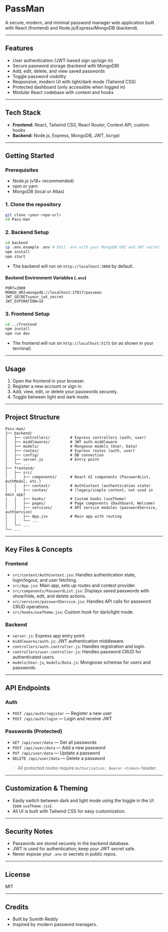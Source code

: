 # PassMan

A secure, modern, and minimal password manager web application built with React (frontend) and Node.js/Express/MongoDB (backend).

---

## Features

- User authentication (JWT-based sign up/sign in)
- Secure password storage (backend with MongoDB)
- Add, edit, delete, and view saved passwords
- Toggle password visibility
- Responsive, modern UI with light/dark mode (Tailwind CSS)
- Protected dashboard (only accessible when logged in)
- Modular React codebase with context and hooks

---

## Tech Stack

- **Frontend:** React, Tailwind CSS, React Router, Context API, custom hooks
- **Backend:** Node.js, Express, MongoDB, JWT, bcrypt

---

## Getting Started

### Prerequisites
- Node.js (v18+ recommended)
- npm or yarn
- MongoDB (local or Atlas)

### 1. Clone the repository
```sh
git clone <your-repo-url>
cd Pass-man
```

### 2. Backend Setup

```sh
cd backend
cp .env.example .env # Edit .env with your MongoDB URI and JWT secret
npm install
npm start
```

- The backend will run on `http://localhost:3000` by default.

#### Backend Environment Variables (`.env`)
```
PORT=3000
MONGO_URI=mongodb://localhost:27017/passman
JWT_SECRET=your_jwt_secret
JWT_EXPIRATION=1d
```

### 3. Frontend Setup

```sh
cd ../frontend
npm install
npm run dev
```
- The frontend will run on `http://localhost:5173` (or as shown in your terminal)

---

## Usage

1. Open the frontend in your browser.
2. Register a new account or sign in.
3. Add, view, edit, or delete your passwords securely.
4. Toggle between light and dark mode.

---

## Project Structure

```
Pass-man/
├── backend/
│   ├── controllers/         # Express controllers (auth, user)
│   ├── middlewares/         # JWT auth middleware
│   ├── models/              # Mongoose models (User, Data)
│   ├── routes/              # Express routes (auth, user)
│   ├── config/              # DB connection
│   ├── server.js            # Entry point
│   └── ...
├── frontend/
│   ├── src/
│   │   ├── components/      # React UI components (PasswordList, AuthModal, etc.)
│   │   ├── context/         # AuthContext (authentication state)
│   │   ├── contex/          # (legacy/simple context, not used in main app)
│   │   ├── hooks/           # Custom hooks (useTheme)
│   │   ├── pages/           # Page components (Dashboard, Welcome)
│   │   ├── services/        # API service modules (passwordService, authService)
│   │   ├── App.jsx          # Main app with routing
│   │   └── ...
│   └── ...
└── ...
```

---

## Key Files & Concepts

### Frontend
- `src/context/AuthContext.jsx`: Handles authentication state, login/logout, and user fetching.
- `src/App.jsx`: Main app, sets up routes and context provider.
- `src/components/PasswordList.jsx`: Displays saved passwords with show/hide, edit, and delete actions.
- `src/services/passwordService.jsx`: Handles API calls for password CRUD operations.
- `src/hooks/useTheme.jsx`: Custom hook for dark/light mode.

### Backend
- `server.js`: Express app entry point.
- `middlewares/auth.js`: JWT authentication middleware.
- `controllers/auth.controller.js`: Handles registration and login.
- `controllers/user.controller.js`: Handles password CRUD for authenticated users.
- `models/User.js`, `models/Data.js`: Mongoose schemas for users and passwords.

---

## API Endpoints

### Auth
- `POST /api/auth/register` — Register a new user
- `POST /api/auth/login` — Login and receive JWT

### Passwords (Protected)
- `GET /api/user/data` — Get all passwords
- `POST /api/user/data` — Add a new password
- `PUT /api/user/data` — Update a password
- `DELETE /api/user/data` — Delete a password

> All protected routes require `Authorization: Bearer <token>` header.

---

## Customization & Theming
- Easily switch between dark and light mode using the toggle in the UI (see `useTheme.jsx`).
- All UI is built with Tailwind CSS for easy customization.

---

## Security Notes
- Passwords are stored securely in the backend database.
- JWT is used for authentication; keep your JWT secret safe.
- Never expose your `.env` or secrets in public repos.

---

## License
MIT

---

## Credits
- Built by Sumith Reddy 
- Inspired by modern password managers.

